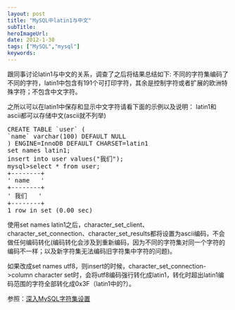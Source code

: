 ```yaml
---
layout: post 
title: "MySQL中latin1与中文"
subTitle: 
heroImageUrl: 
date: 2012-1-30
tags: ["MySQL","mysql"]
keywords: 
---
```


跟同事讨论latin1与中文的关系，调查了之后将结果总结如下:
不同的字符集编码了不同的字符，latin1中包含有191个可打印字符，其余是控制字符或者扩展的欧洲特殊字符；不包含中文字符。

之所以可以在latin1中保存和显示中文字符请看下面的示例以及说明：
latin1和ascii都可以存储中文(ascii就不列举)
<pre lang="sql">CREATE TABLE `user` (
`name` varchar(100) DEFAULT NULL
) ENGINE=InnoDB DEFAULT CHARSET=latin1
set names latin1;
insert into user values("我们");
mysql>select * from user;
+--------+
' name   '
+--------+
' 我们   '
+--------+
1 row in set (0.00 sec)</pre>
使用set names latin1之后，character_set_client、character_set_connection、character_set_results都将设置为ascii编码，不会做任何编码转化(编码转化会涉及到重新编码，因为不同的字符集对同一个字符的编码不一样；以及新字符集无法编码旧字符集中字符的问题)。

如果改成set names utf8，则insert的时候，character_set_connection->column character set时，会将utf8编码强行转化成latin1，转化时超出latin1编码范围的字符全部转化成0x3F（latin1中的?）。

参照：[深入MySQL字符集设置](http://www.laruence.com/2008/01/05/12.html "深入Mysql字符集设置")